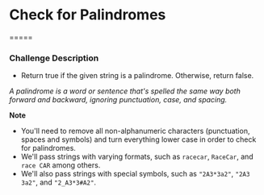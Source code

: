 # Check for Palindromes
=====
### Challenge Description
* Return true if the given string is a palindrome. Otherwise, return false.

*A palindrome is a word or sentence that's spelled the same way both forward and backward, ignoring punctuation, case, and spacing.*

**Note**
* You'll need to remove all non-alphanumeric characters (punctuation, spaces and symbols) and turn everything lower case in order to check for palindromes.
* We'll pass strings with varying formats, such as `racecar`, `RaceCar`, and `race CAR` among others.
* We'll also pass strings with special symbols, such as `"2A3*3a2"`, `"2A3 3a2"`, and `"2_A3*3#A2"`.